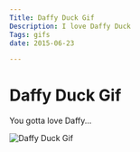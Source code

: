 ```yaml
---
Title: Daffy Duck Gif
Description: I love Daffy Duck
Tags: gifs
date: 2015-06-23

---
```


# Daffy Duck Gif

You gotta love Daffy...

<img src = "/images/daffy.gif" alt = "Daffy Duck Gif" />

